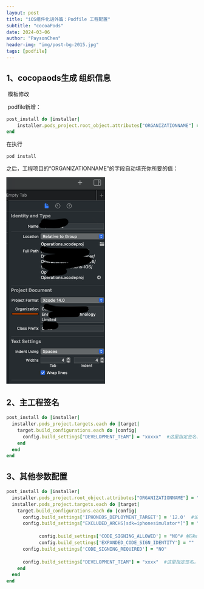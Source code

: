 ```yaml
---
layout: post
title: "iOS组件化话外篇：Podfile 工程配置"
subtitle: "cocoaPods"
date: 2024-03-06
author: "PaysonChen"
header-img: "img/post-bg-2015.jpg"
tags: [podfile]
---
```




## 1、cocopaods生成 组织信息

​	模板修改

​	podfile新增：

```ruby
post_install do |installer|
    installer.pods_project.root_object.attributes["ORGANIZATIONNAME"] = "YOUR ORGANIZATIONNAME"
end
```

在执行

```shell
pod install
```

之后，工程项目的“ORGANIZATIONNAME”的字段自动填充你所要的值：

![1](/img/2024-3-6-podfile/img1.png)



## 2、主工程签名

```ruby
post_install do |installer|
  installer.pods_project.targets.each do |target|
    target.build_configurations.each do |config|
      config.build_settings["DEVELOPMENT_TEAM"] = "xxxxx"  #这里指定签名，避免编译出错还要手动指定
    end
  end
end
```

## 3、其他参数配置

```ruby
post_install do |installer|
  installer.pods_project.root_object.attributes["ORGANIZATIONNAME"] = "YOUR ORGANIZATIONNAME"
  installer.pods_project.targets.each do |target|
    target.build_configurations.each do |config|
      config.build_settings['IPHONEOS_DEPLOYMENT_TARGET'] = '12.0'	#设置最低iOS版本
      config.build_settings["EXCLUDED_ARCHS[sdk=iphonesimulator*]"] = "arm64"	#支持M系列模拟器
      
			config.build_settings['CODE_SIGNING_ALLOWED'] = "NO"# 解决xcode14 运行报错运行遇到的报错 “error: Signing for “XX” requires a development team.”
			config.build_settings['EXPANDED_CODE_SIGN_IDENTITY'] = ""
      config.build_settings['CODE_SIGNING_REQUIRED'] = "NO"
      
      config.build_settings["DEVELOPMENT_TEAM"] = "xxxx"  #这里指定签名，避免编译出错还要手动指定
    end
  end
end
```

